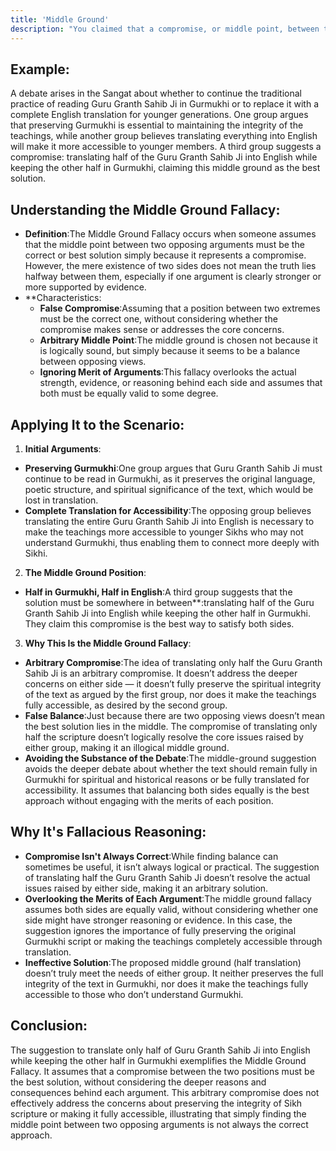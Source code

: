 ```yaml
---
title: 'Middle Ground'
description: "You claimed that a compromise, or middle point, between two extremes must be the truth."
---
```


## Example:

A debate arises in the Sangat about whether to continue the traditional practice of reading Guru Granth Sahib Ji in Gurmukhi or to replace it with a complete English translation for younger generations. One group argues that preserving Gurmukhi is essential to maintaining the integrity of the teachings, while another group believes translating everything into English will make it more accessible to younger members. A third group suggests a compromise: translating half of the Guru Granth Sahib Ji into English while keeping the other half in Gurmukhi, claiming this middle ground as the best solution.


## Understanding the Middle Ground Fallacy:

* **Definition**:The Middle Ground Fallacy occurs when someone assumes that the middle point between two opposing arguments must be the correct or best solution simply because it represents a compromise. However, the mere existence of two sides does not mean the truth lies halfway between them, especially if one argument is clearly stronger or more supported by evidence.
* **Characteristics:
  * **False Compromise**:Assuming that a position between two extremes must be the correct one, without considering whether the compromise makes sense or addresses the core concerns.
  * **Arbitrary Middle Point**:The middle ground is chosen not because it is logically sound, but simply because it seems to be a balance between opposing views.
  * **Ignoring Merit of Arguments**:This fallacy overlooks the actual strength, evidence, or reasoning behind each side and assumes that both must be equally valid to some degree.

## Applying It to the Scenario:

1. **Initial Arguments**:
  * **Preserving Gurmukhi**:One group argues that Guru Granth Sahib Ji must continue to be read in Gurmukhi, as it preserves the original language, poetic structure, and spiritual significance of the text, which would be lost in translation.
  * **Complete Translation for Accessibility**:The opposing group believes translating the entire Guru Granth Sahib Ji into English is necessary to make the teachings more accessible to younger Sikhs who may not understand Gurmukhi, thus enabling them to connect more deeply with Sikhi.
2. **The Middle Ground Position**:
  * **Half in Gurmukhi, Half in English**:A third group suggests that the solution must be somewhere in between**:translating half of the Guru Granth Sahib Ji into English while keeping the other half in Gurmukhi. They claim this compromise is the best way to satisfy both sides.
3. **Why This Is the Middle Ground Fallacy**:
  * **Arbitrary Compromise**:The idea of translating only half the Guru Granth Sahib Ji is an arbitrary compromise. It doesn’t address the deeper concerns on either side — it doesn’t fully preserve the spiritual integrity of the text as argued by the first group, nor does it make the teachings fully accessible, as desired by the second group.
  * **False Balance**:Just because there are two opposing views doesn’t mean the best solution lies in the middle. The compromise of translating only half the scripture doesn’t logically resolve the core issues raised by either group, making it an illogical middle ground.
  * **Avoiding the Substance of the Debate**:The middle-ground suggestion avoids the deeper debate about whether the text should remain fully in Gurmukhi for spiritual and historical reasons or be fully translated for accessibility. It assumes that balancing both sides equally is the best approach without engaging with the merits of each position.

## Why It's Fallacious Reasoning:

* **Compromise Isn't Always Correct**:While finding balance can sometimes be useful, it isn’t always logical or practical. The suggestion of translating half the Guru Granth Sahib Ji doesn’t resolve the actual issues raised by either side, making it an arbitrary solution.
* **Overlooking the Merits of Each Argument**:The middle ground fallacy assumes both sides are equally valid, without considering whether one side might have stronger reasoning or evidence. In this case, the suggestion ignores the importance of fully preserving the original Gurmukhi script or making the teachings completely accessible through translation.
* **Ineffective Solution**:The proposed middle ground (half translation) doesn’t truly meet the needs of either group. It neither preserves the full integrity of the text in Gurmukhi, nor does it make the teachings fully accessible to those who don’t understand Gurmukhi.

## Conclusion:

The suggestion to translate only half of Guru Granth Sahib Ji into English while keeping the other half in Gurmukhi exemplifies the Middle Ground Fallacy. It assumes that a compromise between the two positions must be the best solution, without considering the deeper reasons and consequences behind each argument. This arbitrary compromise does not effectively address the concerns about preserving the integrity of Sikh scripture or making it fully accessible, illustrating that simply finding the middle point between two opposing arguments is not always the correct approach.